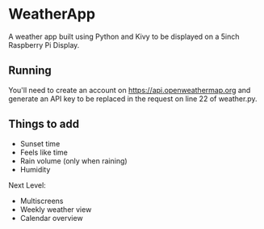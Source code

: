 # WeatherApp

A weather app built using Python and Kivy to be displayed on a 5inch Raspberry Pi Display.

## Running

You'll need to create an account on https://api.openweathermap.org and generate an API key to be replaced in the request on line 22 of weather.py.

## Things to add

- Sunset time
- Feels like time
- Rain volume (only when raining)
- Humidity

Next Level:

- Multiscreens
- Weekly weather view
- Calendar overview
